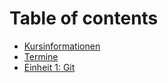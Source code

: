 # Table of contents

* [Kursinformationen](README.md)
* [Termine](termine.md)
* [Einheit 1: Git](einheit-1-git.md)
